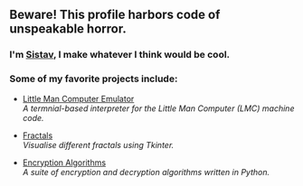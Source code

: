 ## Beware! This profile harbors code of unspeakable horror.
### I'm [Sistav](https://sistav.com), I make whatever I think would be cool.

### Some of my favorite projects include:
- [Little Man Computer Emulator](https://github.com/Sistav/LittleManComputerEmulator)  
  *A termnial-based interpreter for the Little Man Computer (LMC) machine code.*

- [Fractals](https://github.com/Sistav/Fractals)  
  *Visualise different fractals using Tkinter.*

- [Encryption Algorithms](https://github.com/Sistav/Encryption-Algorithms)  
  *A suite of encryption and decryption algorithms written in Python.*
